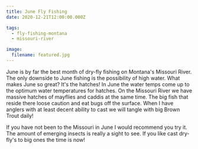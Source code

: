 ```yaml
---
title: June Fly Fishing
date: 2020-12-21T12:00:00.000Z

tags:
  - fly-fishing-montana
  - missouri-river

image:
  filename: featured.jpg
---
```


June is by far the best month of dry-fly fishing on Montana's Missouri River. The only downside to June fishing is the possibility of high water. What makes June so great? It's the hatches! In June the water temps come up to the optimum water temperatures for hatches. On the Missouri River we have massive hatches of mayflies and caddis at the same time. The big fish that reside there loose caution and eat bugs off the surface. When I have anglers with at least decent ability to cast we will tangle with big Brown Trout daily!

If you have not been to the Missouri in June I would recommend you try it. The amount of emerging insects is really a sight to see. If you like cast dry-fly's to big ones the time is now!
